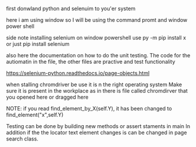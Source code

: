 first donwland python and selenuim to you'er system

here i am using window so I will be using the command promt and window power shell

side note installing selenium on window powershell use
        py -m pip install x or just pip install selenium

also here the documentation on how to do the unit testing. The code for the autiomatin in the file, the other files are practive and test functionality


https://selenium-python.readthedocs.io/page-objects.html


when stalling chromdriver be use it is n the right operating system
Make sure it is present in the workplace as in there is file called chromdirver that you opened here or dragged here


NOTE: if you read find_element_by_X(self.Y), it has been changed to find_element("x",self.Y)


Testing can be done by building new methods or assert staments in main
In addition if the the locator text element changes is can be changed in page search class.